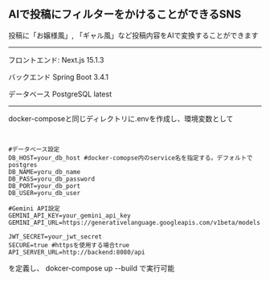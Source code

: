 ## AIで投稿にフィルターをかけることができるSNS

投稿に「お嬢様風」, 「ギャル風」など投稿内容をAIで変換することができます
***

フロントエンド: Next.js 15.1.3

バックエンド Spring Boot 3.4.1

データベース PostgreSQL latest

***
docker-composeと同じディレクトリに.envを作成し、環境変数として

```text:.env


#データベース設定
DB_HOST=your_db_host #docker-comopse内のservice名を指定する。デフォルトでpostgres
DB_NAME=yoru_db_name
DB_PASS=yoru_db_password
DB_PORT=your_db_port
DB_USER=yoru_db_user

#Gemini API設定
GEMINI_API_KEY=your_gemini_api_key
GEMINI_API_URL=https://generativelanguage.googleapis.com/v1beta/models

JWT_SECRET=your_jwt_secret
SECURE=true #httpsを使用する場合true
API_SERVER_URL=http://backend:8080/api
```

を定義し、
dokcer-compose up --build
で実行可能

